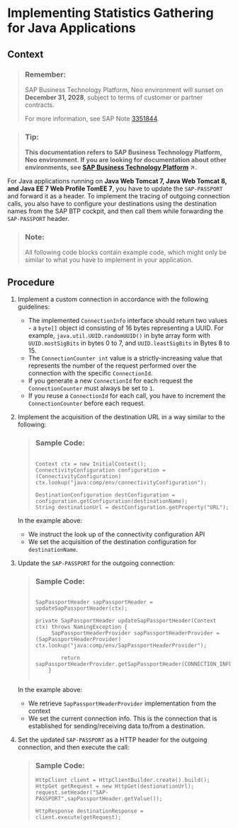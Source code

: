 <!-- loio05a07108d34540d39b8a79e2caf96c8c -->

# Implementing Statistics Gathering for Java Applications



## Context

> ### Remember:  
> SAP Business Technology Platform, Neo environment will sunset on **December 31, 2028**, subject to terms of customer or partner contracts.
> 
> For more information, see SAP Note [3351844](https://me.sap.com/notes/3351844).

> ### Tip:  
> **This documentation refers to SAP Business Technology Platform, Neo environment. If you are looking for documentation about other environments, see [SAP Business Technology Platform](https://help.sap.com/viewer/65de2977205c403bbc107264b8eccf4b/Cloud/en-US/6a2c1ab5a31b4ed9a2ce17a5329e1dd8.html "SAP Business Technology Platform (SAP BTP) is an integrated offering comprised of the following technology portfolios: application development; process automation; integration; data, analytics, and enterprise planning; artificial intelligence. The platform offers users the ability to turn data into business value, compose end-to-end business processes, connect entire IT landscapes, and personalize, build and extend SAP applications. This reduces the overall total cost of ownership maintaining SAP landscapes and third-party software across end-to-end business processes.") :arrow_upper_right:.**

For Java applications running on **Java Web Tomcat 7, Java Web Tomcat 8, and Java EE 7 Web Profile TomEE 7**, you have to update the `SAP-PASSPORT` and forward it as a header. To implement the tracing of outgoing connection calls, you also have to configure your destinations using the destination names from the SAP BTP cockpit, and then call them while forwarding the `SAP-PASSPORT` header.

> ### Note:  
> All following code blocks contain example code, which might only be similar to what you have to implement in your application.



## Procedure

1.  Implement а custom connection in accordance with the following guidelines:

    -   The implemented `ConnectionInfo` interface should return two values - a `byte[]` object id consisting of 16 bytes representing a UUID. For example, `java.util.UUID.randomUUID()` in byte array form with `UUID.mostSigBits` in bytes 0 to 7, and `UUID.leastSigBits` in Bytes 8 to 15.
    -   The `ConnectionCounter int` value is a strictly-increasing value that represents the number of the request performed over the connection with the specific `ConnectionId`.
    -   If you generate a new `ConnectionId` for each request the `ConnectionCounter` must always be set to `1`.
    -   If you reuse a `ConnectionId` for each call, you have to increment the `ConnectionCounter` before each request.

2.  Implement the acquisition of the destination URL in a way similar to the following:

    > ### Sample Code:  
    > ```
    > 
    > Context ctx = new InitialContext();
    > ConnectivityConfiguration configuration = (ConnectivityConfiguration) ctx.lookup("java:comp/env/connectivityConfiguration");
    > 
    > DestinationConfiguration destConfiguration = configuration.getConfiguration(destinationName);
    > String destinationUrl = destConfiguration.getProperty("URL");
    > 
    > ```

    In the example above:

    -   We instruct the look up of the connectivity configuration API
    -   We set the acquisition of the destination configuration for `destinationName`.

3.  Update the `SAP-PASSPORT` for the outgoing connection:

    > ### Sample Code:  
    > ```
    > 
    > SapPassportHeader sapPassportHeader = updateSapPassportHeader(ctx);
    > 
    > private SapPassportHeader updateSapPassportHeader(Context ctx) throws NamingException {
    >      SapPassportHeaderProvider sapPassportHeaderProvider = (SapPassportHeaderProvider) ctx.lookup("java:comp/env/SapPassportHeaderProvider");
    >     
    >         return sapPassportHeaderProvider.getSapPassportHeader(CONNECTION_INFO);
    >     }
    > 
    > ```
    > 
    > ```
    > 
    > ```

    In the example above:

    -   We retrieve `SapPassportHeaderProvider` implementation from the context
    -   We set the current connection info. This is the connection that is established for sending/receiving data to/from a destination.

4.  Set the updated `SAP-PASSPORT` as a HTTP header for the outgoing connection, and then execute the call:

    > ### Sample Code:  
    > ```
    > HttpClient client = HttpClientBuilder.create().build();
    > HttpGet getRequest = new HttpGet(destionationUrl);
    > request.setHeader("SAP-PASSPORT",sapPassportHeader.getValue());
    > 
    > HttpResponse destinationResponse = client.execute(getRequest);
    > 
    > ```


